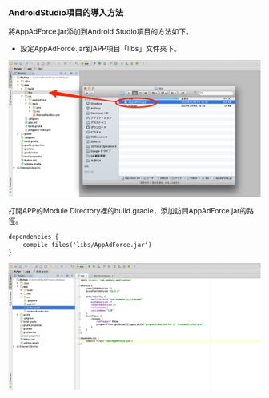### AndroidStudio項目的導入方法

將AppAdForce.jar添加到Android Studio項目的方法如下。

* 設定AppAdForce.jar到APP項目「libs」文件夾下。


![integration01](./img01.png)

打開APP的Module Directory裡的build.gradle，添加訪問AppAdForce.jar的路徑。

```
dependencies {
	compile files('libs/AppAdForce.jar')
}
```

![integration02](./img02.png)
